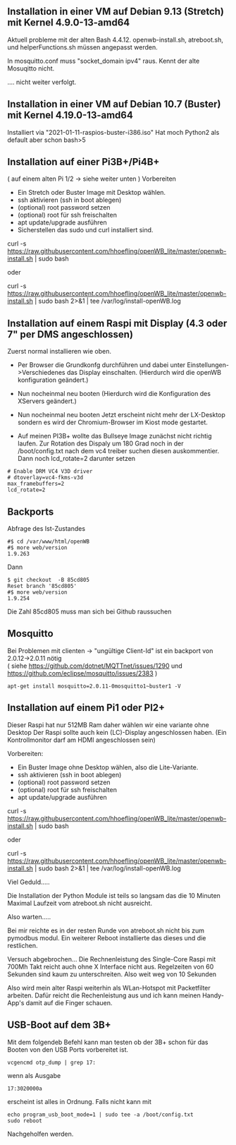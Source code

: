 
## Installation in einer VM auf Debian 9.13 (Stretch) mit Kernel  4.9.0-13-amd64

Aktuell probleme mit der alten Bash 4.4.12.
openwb-install.sh, atreboot.sh, und helperFunctions.sh müssen angepasst werden.

In mosquitto.conf muss "socket_domain ipv4" raus. Kennt der alte Mosuqitto nicht.

 .... nicht weiter verfolgt.

## Installation in einer VM auf Debian 10.7 (Buster) mit Kernel  4.19.0-13-amd64

Installiert via "2021-01-11-raspios-buster-i386.iso"
Hat moch Python2 als default aber schon bash>5


## Installation auf einer Pi3B+/Pi4B+ ##
 ( auf einem alten Pi 1/2 -> siehe weiter unten )
Vorbereiten
- Ein Stretch oder Buster Image mit Desktop wählen.
- ssh aktivieren (ssh in boot ablegen)
- (optional) root password setzen
- (optional) root für ssh freischalten
- apt update/upgrade ausführen
- Sicherstellen das sudo und curl installiert sind.

curl -s https://raw.githubusercontent.com/hhoefling/openWB_lite/master/openwb-install.sh | sudo bash

oder

curl -s https://raw.githubusercontent.com/hhoefling/openWB_lite/master/openwb-install.sh | sudo bash 2>&1 | tee /var/log/install-openWB.log

## Installation auf einem Raspi mit Display (4.3 oder 7" per DMS angeschlossen) ##

Zuerst normal installieren wie oben.
- Per Browser die Grundkonfg durchführen und dabei unter Einstellungen->Verschiedenes das Display einschalten. (Hierdurch wird die openWB konfiguration geändert.)
- Nun nocheinmal neu booten (Hierdurch wird die Konfiguration des XServers geändert.)
- Nun nocheinmal neu booten Jetzt erscheint nicht mehr der LX-Desktop sondern es wird der Chromium-Browser im Kiost mode gestartet.

- Auf meinen PI3B+ wollte das Bullseye Image zunächst nicht richtig laufen. Zur Rotation des Dispaly um 180 Grad noch in der /boot/config.txt nach dem vc4 treiber suchen diesen auskommentier. Dann noch lcd_rotate=2 darunter setzen
```
# Enable DRM VC4 V3D driver
# dtoverlay=vc4-fkms-v3d
max_framebuffers=2
lcd_rotate=2
```


## Backports ##

Abfrage des Ist-Zustandes
```
#$ cd /var/www/html/openWB
#$ more web/version
1.9.263
```
Dann
```
$ git checkout  -B 85cd805
Reset branch '85cd805'
#$ more web/version
1.9.254
```
Die Zahl 85cd805 muss man sich bei Github raussuchen


## Mosquitto ##

Bei Problemen mit clienten -> "ungültige Client-Id"
ist ein backport von 2.0.12->2.0.11 nötig<br>
( siehe https://github.com/dotnet/MQTTnet/issues/1290  und https://github.com/eclipse/mosquitto/issues/2383 )

```
apt-get install mosquitto=2.0.11-0mosquitto1~buster1 -V
```


## Installation auf einem Pi1 oder PI2+ ##

Dieser Raspi hat nur 512MB Ram daher wählen wir eine variante ohne Desktop 
Der Raspi sollte auch kein (LC)-Display angeschlossen haben. (Ein Kontrollmonitor darf am HDMI angeschlossen sein)

Vorbereiten:
- Ein Buster Image ohne Desktop wählen, also die Lite-Variante.
- ssh aktivieren (ssh in boot ablegen)
- (optional) root password setzen
- (optional) root für ssh freischalten
- apt update/upgrade ausführen
 

curl -s https://raw.githubusercontent.com/hhoefling/openWB_lite/master/openwb-install.sh | sudo bash

oder

curl -s https://raw.githubusercontent.com/hhoefling/openWB_lite/master/openwb-install.sh | sudo bash 2>&1 | tee /var/log/install-openWB.log

Viel Geduld.....

Die Installation der Python Module ist teils so langsam das die 10 Minuten Maximal Laufzeit vom atreboot.sh nicht ausreicht.

Also warten.....

Bei mir reichte es in der resten Runde von atreboot.sh nicht bis zum pymodbus modul. 
Ein weiterer Reboot installierte das dieses und die restlichen.

Versuch abgebrochen...
Die Rechnenleistung des Single-Core Raspi mit 700Mh Takt reicht auch ohne X Interface nicht aus.
Regelzeiten von 60 Sekunden sind kaum zu unterschreiten. Also weit weg von 10 Sekunden

Also wird mein alter Raspi weiterhin als WLan-Hotspot mit Packetfilter arbeiten.
Dafür reicht die Rechenleistung aus und ich kann meinen Handy-App's damit auf die Finger schauen.

## USB-Boot auf dem 3B+ ##
Mit dem folgendeb Befehl kann man testen ob der 3B+ schon für das Booten von den USB Ports vorbereitet ist.
```
vcgencmd otp_dump | grep 17:
```
wenn als Ausgabe
```
17:3020000a
```
erscheint ist alles in Ordnung.
Falls nicht kann mit
```
echo program_usb_boot_mode=1 | sudo tee -a /boot/config.txt
sudo reboot
```
Nachgeholfen werden.

